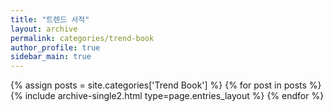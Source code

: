 ```yaml
---
title: "트렌드 서적"
layout: archive
permalink: categories/trend-book
author_profile: true
sidebar_main: true
---
```


<!-- 공백이 포함되어 있는 카테고리 이름의 경우 site.categories.['a b c'] 이런식으로! -->

{% assign posts = site.categories['Trend Book'] %}
{% for post in posts %} {% include archive-single2.html type=page.entries_layout %} {% endfor %}